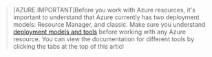 <!--Loc Comment: Break line was deleted at the end--->
>[AZURE.IMPORTANT]Before you work with Azure resources, it's important to understand that Azure currently has two deployment models: Resource Manager, and classic. Make sure you understand [deployment models and tools](../articles/azure-classic-rm.md) before working with any Azure resource. You can view the documentation for different tools by clicking the tabs at the top of this articl

